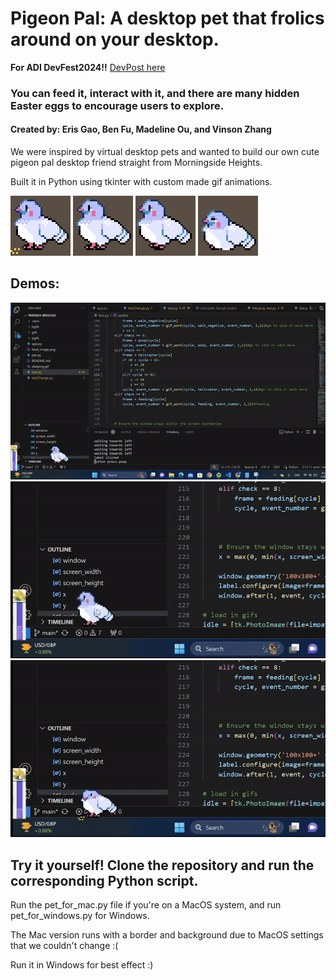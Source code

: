 # Pigeon Pal: A desktop pet that frolics around on your desktop. 
**For ADI DevFest2024!!**
[DevPost here](https://devpost.com/software/pigeon-pal)

### You can feed it, interact with it, and there are many hidden Easter eggs to encourage users to explore.
#### Created by: Eris Gao, Ben Fu, Madeline Ou, and Vinson Zhang

We were inspired by virtual desktop pets and wanted to build our own cute pigeon pal desktop friend straight from Morningside Heights.


Built it in Python using tkinter with custom made gif animations.

![feeding](/bgifs/feeding.gif)
![pooping](/bgifs/pooping.gif)
![walkingleft](/bgifs/walkingleft.gif)
![sleeping](/bgifs/sleeping.gif)

## Demos:
![clip1](/demo_gifs/clip1.gif)
![clip2](/demo_gifs/clip2.gif)
![clip3](/demo_gifs/clip3.gif)

## Try it yourself! Clone the repository and run the corresponding Python script.


Run the pet_for_mac.py file if you're on a MacOS system, and run pet_for_windows.py for Windows.

The Mac version runs with a border and background due to MacOS settings that we couldn't change :(

Run it in Windows for best effect :)


